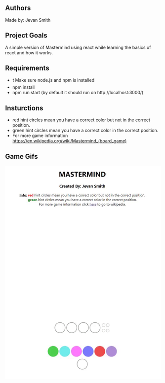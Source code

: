 ## Authors
Made by: Jevan Smith

## Project Goals
A simple version of Mastermind using react while learning the basics of react and how it works.

## Requirements
- :exclamation: Make sure node.js and npm is installed
- npm install
- npm run start (by default it should run on http://localhost:3000/)

## Insturctions
- red hint circles mean you have a correct color but not in the correct position.
- green hint circles mean you have a correct color in the correct position.
- For more game information https://en.wikipedia.org/wiki/Mastermind_(board_game)

## Game Gifs
![demo gif1](ezgif-2-3de78d121625.gif)
